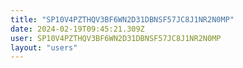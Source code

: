```yaml
---
title: "SP10V4PZTHQV3BF6WN2D31DBNSF57JC8J1NR2N0MP"
date: 2024-02-19T09:45:21.309Z
user: SP10V4PZTHQV3BF6WN2D31DBNSF57JC8J1NR2N0MP
layout: "users"
---
```

    